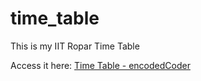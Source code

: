 # time_table

This is my IIT Ropar Time Table

Access it here: <a href="https://encodedcoder.github.io/time_table/"> Time Table - encodedCoder </a>
